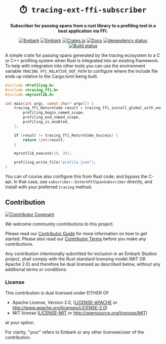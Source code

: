 <!-- Allow this file to not have a first line heading -->
<!-- markdownlint-disable-file MD041 -->

<!-- inline html -->
<!-- markdownlint-disable-file MD033 -->

<div align="center">

# `⏱️ tracing-ext-ffi-subscriber`

**Subscriber for passing spans from a rust library to a profiling tool in a host application via FFI.**

<!--- FIXME: Update crate, repo and CI workflow names here! Remove any that are not relevant --->

[![Embark](https://img.shields.io/badge/embark-open%20source-blueviolet.svg)](https://embark.dev)
[![Embark](https://img.shields.io/badge/discord-ark-%237289da.svg?logo=discord)](https://discord.gg/dAuKfZS)
[![Crates.io](https://img.shields.io/crates/v/tracing-ext-ffi-subscriber.svg)](https://crates.io/crates/tracing-ext-ffi-subscriber)
[![Docs](https://docs.rs/tracing-ext-ffi-subscriber/badge.svg)](https://docs.rs/tracing-ext-ffi-subscriber)
[![dependency status](https://deps.rs/repo/github/EmbarkStudios/tracing-ext-ffi-subscriber/status.svg)](https://deps.rs/repo/github/EmbarkStudios/tracing-ext-ffi-subscriber)
[![Build status](https://github.com/EmbarkStudios/tracing-ext-ffi-subscriber/workflows/CI/badge.svg)](https://github.com/EmbarkStudios/tracing-ext-ffi-subscriber/actions)
</div>

A simple crate for passing spans generated by the tracing ecosystem to a C or C++ profiling system when Rust is
integrated into an existing framework. To help with integration into other tools you can use the environment variable
`TRACING_FFI_RELATIVE_OUT_PATH` to configure where the include file ends up relative to the Cargo.toml being built.

```c
#include <Profiling.h>
#include <tracing_ffi.h>
#include <myrustlib.h>

int main(int argc, const char* argv[]) {
    tracing_ffi_ReturnCode result = tracing_ffi_install_global_with_enable(
        profiling_begin_named_scope,
        profiling_end_named_scope,
        profiling_is_enabled,
    );

    if (result != tracing_ffi_ReturnCode_Success) {
        return (int)result;
    }

    myrustlib_execute(10, 20);

    profiling_write_file("profile.json");
}
```

You can of course also configure this from Rust code; and bypass the C-api. In that case, use
`subscriber::ExternFFISpanSubscriber` directly, and install with your preferred `tracing` method.

## Contribution

[![Contributor Covenant](https://img.shields.io/badge/contributor%20covenant-v1.4-ff69b4.svg)](../main/CODE_OF_CONDUCT.md)

We welcome community contributions to this project.

Please read our [Contributor Guide](CONTRIBUTING.md) for more information on how to get started.
Please also read our [Contributor Terms](CONTRIBUTING.md#contributor-terms) before you make any contributions.

Any contribution intentionally submitted for inclusion in an Embark Studios project, shall comply with the Rust standard licensing model (MIT OR Apache 2.0) and therefore be dual licensed as described below, without any additional terms or conditions:

### License

This contribution is dual licensed under EITHER OF

* Apache License, Version 2.0, ([LICENSE-APACHE](LICENSE-APACHE) or <http://www.apache.org/licenses/LICENSE-2.0>)
* MIT license ([LICENSE-MIT](LICENSE-MIT) or <http://opensource.org/licenses/MIT>)

at your option.

For clarity, "your" refers to Embark or any other licensee/user of the contribution.
